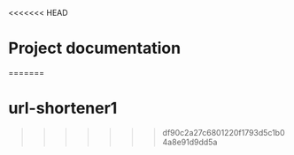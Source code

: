 <<<<<<< HEAD
# Project documentation 
=======
# url-shortener1
>>>>>>> df90c2a27c6801220f1793d5c1b04a8e91d9dd5a
